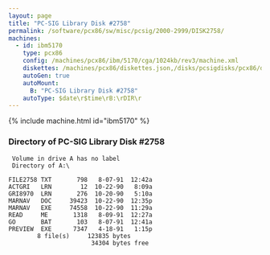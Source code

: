 ```yaml
---
layout: page
title: "PC-SIG Library Disk #2758"
permalink: /software/pcx86/sw/misc/pcsig/2000-2999/DISK2758/
machines:
  - id: ibm5170
    type: pcx86
    config: /machines/pcx86/ibm/5170/cga/1024kb/rev3/machine.xml
    diskettes: /machines/pcx86/diskettes.json,/disks/pcsigdisks/pcx86/diskettes.json
    autoGen: true
    autoMount:
      B: "PC-SIG Library Disk #2758"
    autoType: $date\r$time\rB:\rDIR\r
---
```


{% include machine.html id="ibm5170" %}

### Directory of PC-SIG Library Disk #2758

     Volume in drive A has no label
     Directory of A:\

    FILE2758 TXT       798   8-07-91  12:42a
    ACTGRI   LRN        12  10-22-90   8:09a
    GRI8970  LRN       276  10-20-90   5:10a
    MARNAV   DOC     39423  10-22-90  12:35p
    MARNAV   EXE     74558  10-22-90  11:29a
    READ     ME       1318   8-09-91  12:27a
    GO       BAT       103   8-07-91  12:41a
    PREVIEW  EXE      7347   4-18-91   1:15p
            8 file(s)     123835 bytes
                           34304 bytes free
